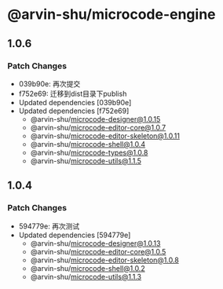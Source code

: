 # @arvin-shu/microcode-engine

## 1.0.6

### Patch Changes

- 039b90e: 再次提交
- f752e69: 迁移到dist目录下publish
- Updated dependencies [039b90e]
- Updated dependencies [f752e69]
  - @arvin-shu/microcode-designer@1.0.15
  - @arvin-shu/microcode-editor-core@1.0.7
  - @arvin-shu/microcode-editor-skeleton@1.0.11
  - @arvin-shu/microcode-shell@1.0.4
  - @arvin-shu/microcode-types@1.0.8
  - @arvin-shu/microcode-utils@1.1.5

## 1.0.4

### Patch Changes

- 594779e: 再次测试
- Updated dependencies [594779e]
  - @arvin-shu/microcode-designer@1.0.13
  - @arvin-shu/microcode-editor-core@1.0.5
  - @arvin-shu/microcode-editor-skeleton@1.0.8
  - @arvin-shu/microcode-shell@1.0.2
  - @arvin-shu/microcode-utils@1.1.3
